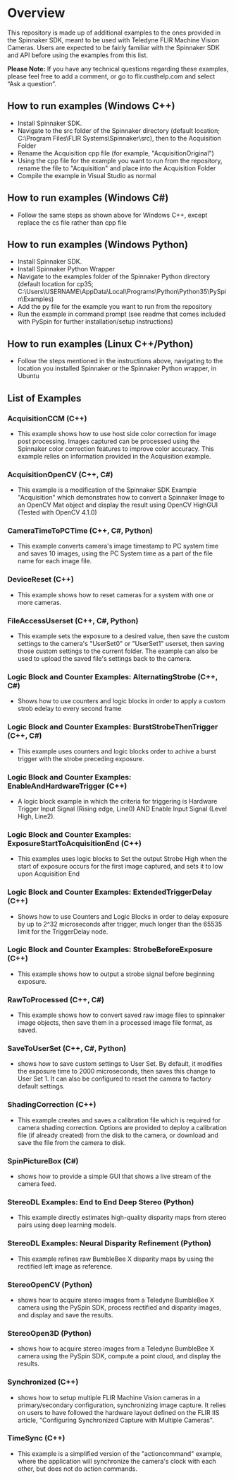 # Overview

This repository is made up of additional examples to the ones provided in the Spinnaker SDK, meant to be used with Teledyne FLIR Machine Vision Cameras.  Users are expected to be fairly familiar with the Spinnaker SDK and API before using the examples from this list.

**Please Note:**
If you have any technical questions regarding these examples, please feel free to add a comment, or go to flir.custhelp.com and select “Ask a question”.
 
## How to run examples (Windows C++)
* Install Spinnaker SDK.  
* Navigate to the src folder of the Spinnaker directory (default location; C:\Program Files\FLIR Systems\Spinnaker\src), then to the Acquisition Folder
* Rename the Acquisition cpp file (for example, "AcquisitionOriginal")
* Using the cpp file for the example you want to run from the repository, rename the file to "Acquisition" and place into the Acquisition Folder
* Compile the example in Visual Studio as normal

## How to run examples (Windows C#)
* Follow the same steps as shown above for Windows C++, except replace the cs file rather than cpp file

## How to run examples (Windows Python)
* Install Spinnaker SDK.  
* Install Spinnaker Python Wrapper
* Navigate to the examples folder of the Spinnaker Python directory (default location for cp35; C:\Users\USERNAME\AppData\Local\Programs\Python\Python35\PySpin\Examples)
* Add the py file for the example you want to run from the repository
* Run the example in command prompt (see readme that comes included with PySpin for further installation/setup instructions)

## How to run examples (Linux C++/Python)
* Follow the steps mentioned in the instructions above, navigating to the location you installed Spinnaker or the Spinnaker Python wrapper, in Ubuntu

## List of Examples

### AcquisitionCCM (C++)
* This example shows how to use host side color correction for image post processing. Images captured can be processed using the Spinnaker color correction features to improve color accuracy. This example relies on information provided in the Acquisition example.

### AcquisitionOpenCV (C++, C#)
* This example is a modification of the Spinnaker SDK Example "Acquisition" which demonstrates how to convert a Spinnaker Image to an OpenCV Mat object and display the result using OpenCV HighGUI (Tested with OpenCV 4.1.0)

### CameraTimeToPCTime (C++, C#, Python)
* This example converts camera's image timestamp to PC system time and saves 10 images, using the PC System time as a part of the file name for each image file.

### DeviceReset (C++)
* This example shows how to reset cameras for a system with one or more cameras.

### FileAccessUserset (C++, C#, Python)
* This example sets the exposure to a desired value, then save the custom settings to the camera's "UserSet0" or "UserSet1" userset, then saving those custom settings to the current folder.  The example can also be used to upload the saved file's settings back to the camera.

### Logic Block and Counter Examples: AlternatingStrobe (C++, C#)
* Shows how to use counters and logic blocks in order to apply a custom strob edelay to every second frame

### Logic Block and Counter Examples: BurstStrobeThenTrigger (C++, C#)
* This example uses counters and logic blocks order to achive a burst trigger with the strobe preceding exposure.

### Logic Block and Counter Examples: EnableAndHardwareTrigger (C++)
* A logic block example in which the criteria for triggering is Hardware Trigger Input Signal (Rising edge, Line0) AND Enable Input Signal (Level High, Line2).

### Logic Block and Counter Examples: ExposureStartToAcquisitionEnd (C++)
* This examples uses logic blocks to Set the output Strobe High when the start of exposure occurs for the first image captured, and sets it to low upon Acquisition End

### Logic Block and Counter Examples: ExtendedTriggerDelay (C++)
* Shows how to use Counters and Logic Blocks in order to delay exposure by up to 2^32 microseconds after trigger, much longer than the 65535 limit for the TriggerDelay node.

### Logic Block and Counter Examples: StrobeBeforeExposure (C++)
* This example shows how to output a strobe signal before beginning exposure.

### RawToProcessed (C++, C#)
* This example shows how to convert saved raw image files to spinnaker image objects, then save them in a processed image file format, as saved.  

### SaveToUserSet (C++, C#, Python)
* shows how to save custom settings to User Set. By default, it modifies the exposure time to 2000 microseconds, then saves this change to User Set 1.  It can also be configured to reset the camera to factory default settings.

### ShadingCorrection (C++)
* This example creates and saves a calibration file which is required for camera shading correction.  Options are provided to deploy a calibration file (if already created) from the disk to the camera, or download and save the file from the camera to disk.

### SpinPictureBox (C#)
* shows how to provide a simple GUI that shows a live stream of the camera feed.

### StereoDL Examples: End to End Deep Stereo (Python)
* This example directly estimates high-quality disparity maps from stereo pairs using deep learning models.

### StereoDL Examples: Neural Disparity Refinement (Python)
* This example refines raw BumbleBee X disparity maps by using the rectified left image as reference.

### StereoOpenCV (Python)
* shows how to acquire stereo images from a Teledyne BumbleBee X camera using the PySpin SDK, process rectified and disparity images, and display and save the results.

### StereoOpen3D (Python)
* shows how to acquire stereo images from a Teledyne BumbleBee X camera using the PySpin SDK, compute a point cloud, and display the results.

### Synchronized (C++)
* shows how to setup multiple FLIR Machine Vision cameras in a primary/secondary configuration, synchronizing image capture.  It relies on users to have followed the hardware layout defined on the FLIR IIS article, "Configuring Synchronized Capture with Multiple Cameras".

### TimeSync (C++)
* This example is a simplified version of the "actioncommand" example, where the application will synchronize the camera's clock with each other, but does not do action commands.



